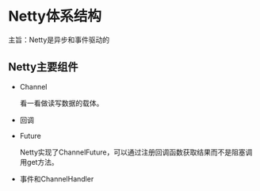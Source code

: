 # Netty体系结构

主旨：Netty是异步和事件驱动的

## Netty主要组件

* Channel

  看一看做读写数据的载体。

* 回调

* Future

  Netty实现了ChannelFuture，可以通过注册回调函数获取结果而不是阻塞调用get方法。

* 事件和ChannelHandler